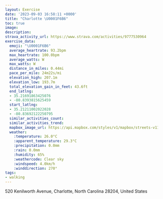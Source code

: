 ```yaml
---
layout: Exercise
date: '2023-09-03 16:58:11 +0000'
title: "Charlotte \U0001F6B6"
toc: true
image:
description:
strava_activity_url: https://www.strava.com/activities/9777530964
exercise_data:
  emoji: "\U0001F6B6"
  average_heartrate: 93.2bpm
  max_heartrate: 100.0bpm
  average_watts: W
  max_watts: W
  distance_in_miles: 0.44mi
  pace_per_mile: 24m22s/mi
  elevation_high: 207.1m
  elevation_low: 193.7m
  total_elevation_gain_in_feet: 43.6ft
  end_latlng:
  - 35.21691863425076
  - -80.8393815625459
  start_latlng:
  - 35.21211002022028
  - -80.83692122250795
  similar_activities_count:
  similar_activities_trend:
  mapbox_image_url: https://api.mapbox.com/styles/v1/mapbox/streets-v11/static/path-5+787af2-1.0(sw%7CuEnqklN%7D%40rAg%40h%40k%40v%40oAvAgAxA),pin-s-s+e5b22e(-80.83752,35.21418),pin-s-f+89ae00(-80.83932,35.215669999999996)/auto/800x800?access_token=pk.eyJ1Ijoiam9zaGJlY2ttYW4iLCJhIjoiY205eWR2aDd1MWZ6djJrbXc4a3M0bWZleiJ9.XiG9OWkNcZk2QzjJbxLB4A
  weather:
    :temperature: 26.0°C
    :apparent_temperature: 29.3°C
    :precipitation: 0.0mm
    :rain: 0.0mm
    :humidity: 65%
    :weathercode: Clear sky
    :windspeed: 4.0km/h
    :winddirection: 270°
tags:
- walking
---
```

520 Kenilworth Avenue, Charlotte, North Carolina 28204, United States
